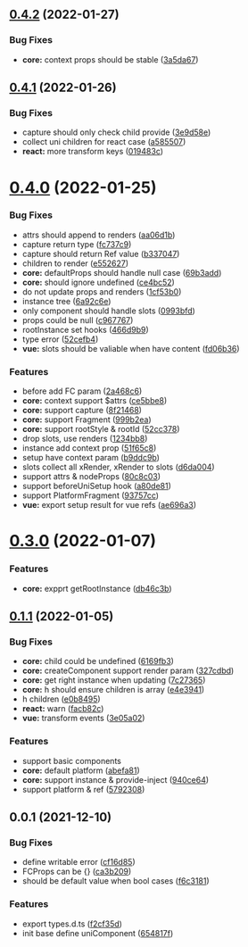 ## [0.4.2](https://github.com/dolymood/uni-component/compare/v0.4.1...v0.4.2) (2022-01-27)


### Bug Fixes

* **core:** context props should be stable ([3a5da67](https://github.com/dolymood/uni-component/commit/3a5da67572eb892ce7483373567190708e3f6077))



## [0.4.1](https://github.com/dolymood/uni-component/compare/v0.4.0...v0.4.1) (2022-01-26)


### Bug Fixes

* capture should only check child provide ([3e9d58e](https://github.com/dolymood/uni-component/commit/3e9d58e20f96de5f86c96e728e38f20912aecdb7))
* collect uni children for react case ([a585507](https://github.com/dolymood/uni-component/commit/a58550782a7a2737ada1e2deeea36ce721aad594))
* **react:** more transform keys ([019483c](https://github.com/dolymood/uni-component/commit/019483c2357c3c7d63a667389de19fb59b89a8c6))



# [0.4.0](https://github.com/dolymood/uni-component/compare/v0.3.0...v0.4.0) (2022-01-25)


### Bug Fixes

* attrs should append to renders ([aa06d1b](https://github.com/dolymood/uni-component/commit/aa06d1b13d71433541d4e19aea06dd4219f8e6fd))
* capture return type ([fc737c9](https://github.com/dolymood/uni-component/commit/fc737c92daac93dcb6602987a1f413301aa7f49a))
* capture should return Ref value ([b337047](https://github.com/dolymood/uni-component/commit/b337047ef5e34b7498ca2a5e81650866b1cad98e))
* children to render ([e552627](https://github.com/dolymood/uni-component/commit/e552627917b5fe6c3c6401d8b592bcb5082681fb))
* **core:** defaultProps should handle null case ([69b3add](https://github.com/dolymood/uni-component/commit/69b3add0771fcc7365d1f4087ccb2e63c27e13eb))
* **core:** should ignore undefined ([ce4bc52](https://github.com/dolymood/uni-component/commit/ce4bc52a44a85ab482f0431ecb85d84de9eb2154))
* do not update props and renders ([1cf53b0](https://github.com/dolymood/uni-component/commit/1cf53b0770b26d0807be6622649077c8950a7834))
* instance tree ([6a92c6e](https://github.com/dolymood/uni-component/commit/6a92c6ea37eb7fc90298208402661e638813f4a6))
* only component should handle slots ([0993bfd](https://github.com/dolymood/uni-component/commit/0993bfd389f9b4388f2d9c66e588b3fc9c0f31ce))
* props could be null ([c967767](https://github.com/dolymood/uni-component/commit/c9677677f17ff778a822a3ecb2e3480929038ee6))
* rootInstance set hooks ([466d9b9](https://github.com/dolymood/uni-component/commit/466d9b9a92278a53f757ac852e1593bfd3725596))
* type error ([52cefb4](https://github.com/dolymood/uni-component/commit/52cefb4409a7effa57222822fb58a37dfaeda2f7))
* **vue:** slots should be valiable when have content ([fd06b36](https://github.com/dolymood/uni-component/commit/fd06b3660adb76237ccdcf5edaf838e15af8553a))


### Features

* before add FC param ([2a468c6](https://github.com/dolymood/uni-component/commit/2a468c6224828e7494daaf32a13f2474fa78bc44))
* **core:** context support $attrs ([ce5bbe8](https://github.com/dolymood/uni-component/commit/ce5bbe808145a5db8bc9a04ef1db541e3f7a119e))
* **core:** support capture ([8f21468](https://github.com/dolymood/uni-component/commit/8f21468a4bddfdac8e1960175a6b285f09afbb68))
* **core:** support Fragment ([999b2ea](https://github.com/dolymood/uni-component/commit/999b2ea1ff32ff81bae527773c99108dc2bfdc29))
* **core:** support rootStyle & rootId ([52cc378](https://github.com/dolymood/uni-component/commit/52cc37867a8535c09015d9c8c6205d59c85b4037))
* drop slots, use renders ([1234bb8](https://github.com/dolymood/uni-component/commit/1234bb88855afc98bac9b64b8d4b0a86640b1918))
* instance add context prop ([51f65c8](https://github.com/dolymood/uni-component/commit/51f65c81655933f6656c28c677e6ca3246d45677))
* setup have context param ([b9ddc9b](https://github.com/dolymood/uni-component/commit/b9ddc9bbf01cc475c98c41022827fd666b4d1b6b))
* slots collect all xRender, xRender to slots ([d6da004](https://github.com/dolymood/uni-component/commit/d6da0046b8162a91da47b92172095039d6559d07))
* support attrs & nodeProps ([80c8c03](https://github.com/dolymood/uni-component/commit/80c8c03123306f936c2997229f3edd8c71ed7856))
* support beforeUniSetup hook ([a80de81](https://github.com/dolymood/uni-component/commit/a80de81e95d373e56fd125c306c570dabe3e577b))
* support PlatformFragment ([93757cc](https://github.com/dolymood/uni-component/commit/93757cc4d574fe4c73ea7bf432bd5cc524ce893e))
* **vue:** export setup result for vue refs ([ae696a3](https://github.com/dolymood/uni-component/commit/ae696a3208ff40224de030f9399edea9e3b99985))



# [0.3.0](https://github.com/dolymood/uni-component/compare/v0.1.1...v0.3.0) (2022-01-07)

### Features

* **core:** expprt getRootInstance ([db46c3b](https://github.com/dolymood/uni-component/commit/db46c3b7c7f26ed5e1c9245683e212eed54321b4))


## [0.1.1](https://github.com/dolymood/uni-component/compare/v0.0.1...v0.1.1) (2022-01-05)


### Bug Fixes

* **core:** child could be undefined ([6169fb3](https://github.com/dolymood/uni-component/commit/6169fb324884ffc2e9b76a35b26c595298511f48))
* **core:** createComponent support render param ([327cdbd](https://github.com/dolymood/uni-component/commit/327cdbdb859bdfafacf6c93df5ad457456b70736))
* **core:** get right instance when updating ([7c27365](https://github.com/dolymood/uni-component/commit/7c27365de9068e36519ba0ac0e7b2244e86bbd5a))
* **core:** h should ensure children is array ([e4e3941](https://github.com/dolymood/uni-component/commit/e4e3941576205276324ec4922e0aa1a6507cf54d))
* h children ([e0b8495](https://github.com/dolymood/uni-component/commit/e0b849555900ef5b5619eda430d1ca83087cc63e))
* **react:** warn ([facb82c](https://github.com/dolymood/uni-component/commit/facb82cbb69cdc1b8097b0a8e8b01799d0079cad))
* **vue:** transform events ([3e05a02](https://github.com/dolymood/uni-component/commit/3e05a0296f7cd353a77d30662e5e7893bb1babd3))


### Features

* support basic components
* **core:** default platform ([abefa81](https://github.com/dolymood/uni-component/commit/abefa812a6ce699d70bdaed1375708ecf7654d0f))
* **core:** support instance & provide-inject ([940ce64](https://github.com/dolymood/uni-component/commit/940ce64adadced52a1aada555b2e8a3cddbd4cc1))
* support platform & ref ([5792308](https://github.com/dolymood/uni-component/commit/57923085a5c37beeb886543519d2764621253dc2))


## 0.0.1 (2021-12-10)

### Bug Fixes

* define writable error ([cf16d85](https://github.com/dolymood/uni-component/commit/cf16d85ca4862ef01b87e1436a63d7fddad8e290))
* FCProps can be {} ([ca3b209](https://github.com/dolymood/uni-component/commit/ca3b2091d545d9c0c11b9c0fd33ad9dcbba03733))
* should be default value when bool cases ([f6c3181](https://github.com/dolymood/uni-component/commit/f6c31817e198f188a18478e7c8592c4e55757ab4))


### Features

* export types.d.ts ([f2cf35d](https://github.com/dolymood/uni-component/commit/f2cf35d40d1463567318bcaa66938b44b5119747))
* init base define uniComponent ([654817f](https://github.com/dolymood/uni-component/commit/654817fd9e2f89dbe817416d5e66ee979d57999f))
